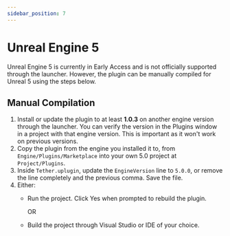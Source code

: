 ```yaml
---
sidebar_position: 7
---
```


# Unreal Engine 5

Unreal Engine 5 is currently in Early Access and is not officially supported through the launcher.
However, the plugin can be manually compiled for Unreal 5 using the steps below.

## Manual Compilation

1. Install or update the plugin to at least **1.0.3** on another engine version through the launcher. You can verify the version in the Plugins window in a project with that engine version. This is important as it won't work on previous versions.
2. Copy the plugin from the engine you installed it to, from `Engine/Plugins/Marketplace` into your own 5.0 project at `Project/Plugins`.
3. Inside `Tether.uplugin`, update the `EngineVersion` line to `5.0.0`, or remove the line completely and the previous comma. Save the file.
4. Either:
    * Run the project. Click Yes when prompted to rebuild the plugin.

      OR

    * Build the project through Visual Studio or IDE of your choice.

